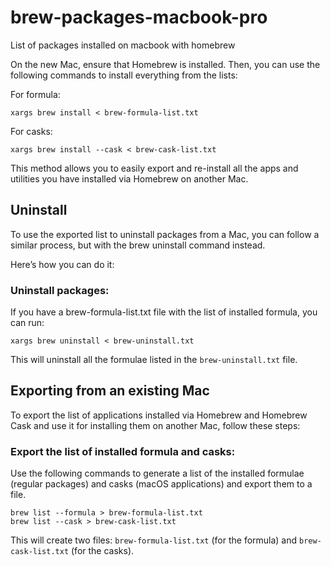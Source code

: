 # brew-packages-macbook-pro
List of packages installed on macbook with homebrew

On the new Mac, ensure that Homebrew is installed. Then, you can use the following commands to install everything from the lists:

For formula:

```
xargs brew install < brew-formula-list.txt
```

For casks:

```
xargs brew install --cask < brew-cask-list.txt
```

This method allows you to easily export and re-install all the apps and utilities you have installed via Homebrew on another Mac.

## Uninstall

To use the exported list to uninstall packages from a Mac, you can follow a similar process, but with the brew uninstall command instead.

Here’s how you can do it:

### Uninstall packages:

If you have a brew-formula-list.txt file with the list of installed formula, you can run:

```
xargs brew uninstall < brew-uninstall.txt
```

This will uninstall all the formulae listed in the `brew-uninstall.txt` file.

## Exporting from an existing Mac

To export the list of applications installed via Homebrew and Homebrew Cask and use it for installing them on another Mac, follow these steps:

### Export the list of installed formula and casks:

Use the following commands to generate a list of the installed formulae (regular packages) and casks (macOS applications) and export them to a file.

```
brew list --formula > brew-formula-list.txt
brew list --cask > brew-cask-list.txt
```

This will create two files: `brew-formula-list.txt` (for the formula) and `brew-cask-list.txt` (for the casks).